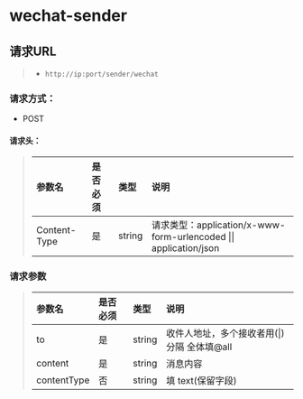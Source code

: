 # wechat-sender

## 请求URL

>- `http://ip:port/sender/wechat`

### 请求方式：

- POST

#### 请求头：

>|参数名|是否必须|类型|说明|
>|:----|:---|:----- |:-----|
>|Content-Type |是  |string |请求类型：application/x-www-form-urlencoded \|\| application/json|

### 请求参数

>|参数名|是否必须|类型|说明|
>|:----    |:---|:----- |:-----   |
>|to| 是  |string | 收件人地址，多个接收者用(&#124;)分隔 全体填@all|
>|content|是  |string | 消息内容|
>|contentType|否  |string |填 text(保留字段)|

